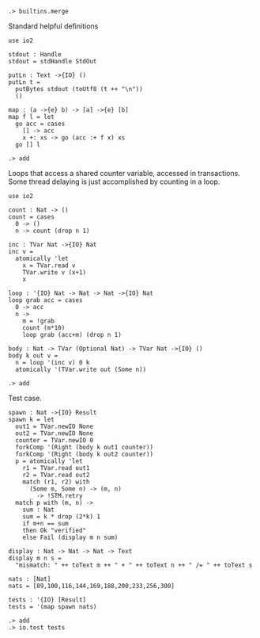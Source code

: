 
```ucm
.> builtins.merge
```

Standard helpful definitions

```unison
use io2

stdout : Handle
stdout = stdHandle StdOut

putLn : Text ->{IO} ()
putLn t =
  putBytes stdout (toUtf8 (t ++ "\n"))
  ()

map : (a ->{e} b) -> [a] ->{e} [b]
map f l = let
  go acc = cases
    [] -> acc
    x +: xs -> go (acc :+ f x) xs
  go [] l
```

```ucm
.> add
```

Loops that access a shared counter variable, accessed in transactions.
Some thread delaying is just accomplished by counting in a loop.
```unison
use io2

count : Nat -> ()
count = cases
  0 -> ()
  n -> count (drop n 1)

inc : TVar Nat ->{IO} Nat
inc v =
  atomically 'let
    x = TVar.read v
    TVar.write v (x+1)
    x

loop : '{IO} Nat -> Nat -> Nat ->{IO} Nat
loop grab acc = cases
  0 -> acc
  n ->
    m = !grab
    count (m*10)
    loop grab (acc+m) (drop n 1)

body : Nat -> TVar (Optional Nat) -> TVar Nat ->{IO} ()
body k out v =
  n = loop '(inc v) 0 k
  atomically '(TVar.write out (Some n))
```

```ucm
.> add
```

Test case.

```unison
spawn : Nat ->{IO} Result
spawn k = let
  out1 = TVar.newIO None
  out2 = TVar.newIO None
  counter = TVar.newIO 0
  forkComp '(Right (body k out1 counter))
  forkComp '(Right (body k out2 counter))
  p = atomically 'let
    r1 = TVar.read out1
    r2 = TVar.read out2
    match (r1, r2) with
      (Some m, Some n) -> (m, n)
      _ -> !STM.retry
  match p with (m, n) ->
    sum : Nat
    sum = k * drop (2*k) 1
    if m+n == sum
    then Ok "verified"
    else Fail (display m n sum)

display : Nat -> Nat -> Nat -> Text
display m n s =
  "mismatch: " ++ toText m ++ " + " ++ toText n ++ " /= " ++ toText s

nats : [Nat]
nats = [89,100,116,144,169,188,200,233,256,300]

tests : '{IO} [Result]
tests = '(map spawn nats)
```

```ucm
.> add
.> io.test tests
```
